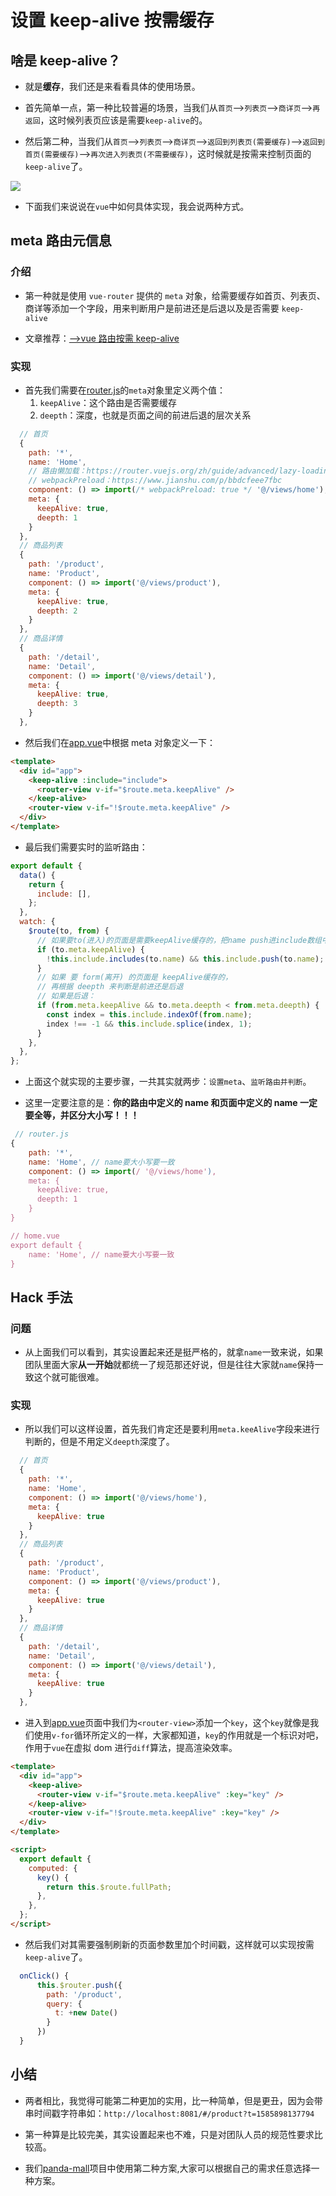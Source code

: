 # 设置 keep-alive 按需缓存

## 啥是 keep-alive？

- 就是**缓存**，我们还是来看看具体的使用场景。

- 首先简单一点，第一种比较普遍的场景，当我们从`首页`-->`列表页`-->`商详页`-->`再返回`，这时候列表页应该是需要`keep-alive`的。

- 然后第二种，当我们从`首页`-->`列表页`-->`商详页`-->`返回到列表页(需要缓存)`-->`返回到首页(需要缓存)`-->`再次进入列表页(不需要缓存)`，这时候就是按需来控制页面的`keep-alive`了。

<img src="~@img/keep-alive.gif">

- 下面我们来说说在`vue`中如何具体实现，我会说两种方式。

## meta 路由元信息

### 介绍

- 第一种就是使用 `vue-router` 提供的 `meta` 对象，给需要缓存如首页、列表页、商详等添加一个字段，用来判断用户是前进还是后退以及是否需要 `keep-alive`

- 文章推荐：[-->vue 路由按需 keep-alive](https://juejin.im/post/5cdcbae9e51d454759351d84)

### 实现

- 首先我们需要在[router.js](https://github.com/Ewall1106/mall/blob/master/src/router/index.js)的`meta`对象里定义两个值：
  1. `keepAlive`：这个路由是否需要缓存
  2. `deepth`：深度，也就是页面之间的前进后退的层次关系

```js
  // 首页
  {
    path: '*',
    name: 'Home',
    // 路由懒加载：https://router.vuejs.org/zh/guide/advanced/lazy-loading.html
    // webpackPreload：https://www.jianshu.com/p/bbdcfeee7fbc
    component: () => import(/* webpackPreload: true */ '@/views/home'),
    meta: {
      keepAlive: true,
      deepth: 1
    }
  },
  // 商品列表
  {
    path: '/product',
    name: 'Product',
    component: () => import('@/views/product'),
    meta: {
      keepAlive: true,
      deepth: 2
    }
  },
  // 商品详情
  {
    path: '/detail',
    name: 'Detail',
    component: () => import('@/views/detail'),
    meta: {
      keepAlive: true,
      deepth: 3
    }
  },
```

- 然后我们在[app.vue](https://github.com/Ewall1106/mall/blob/master/src/App.vue)中根据 meta 对象定义一下：

```html
<template>
  <div id="app">
    <keep-alive :include="include">
      <router-view v-if="$route.meta.keepAlive" />
    </keep-alive>
    <router-view v-if="!$route.meta.keepAlive" />
  </div>
</template>
```

- 最后我们需要实时的监听路由：

```js
export default {
  data() {
    return {
      include: [],
    };
  },
  watch: {
    $route(to, from) {
      // 如果要to(进入)的页面是需要keepAlive缓存的，把name push进include数组中
      if (to.meta.keepAlive) {
        !this.include.includes(to.name) && this.include.push(to.name);
      }
      // 如果 要 form(离开) 的页面是 keepAlive缓存的，
      // 再根据 deepth 来判断是前进还是后退
      // 如果是后退：
      if (from.meta.keepAlive && to.meta.deepth < from.meta.deepth) {
        const index = this.include.indexOf(from.name);
        index !== -1 && this.include.splice(index, 1);
      }
    },
  },
};
```

- 上面这个就实现的主要步骤，一共其实就两步：`设置meta`、`监听路由并判断`。

- 这里一定要注意的是：**你的路由中定义的 name 和页面中定义的 name 一定要全等，并区分大小写！！！**

```js
 // router.js
{
    path: '*',
    name: 'Home', // name要大小写要一致
    component: () => import(/ '@/views/home'),
    meta: {
      keepAlive: true,
      deepth: 1
    }
}

// home.vue
export default {
    name: 'Home', // name要大小写要一致
}
```

## Hack 手法

### 问题

- 从上面我们可以看到，其实设置起来还是挺严格的，就拿`name`一致来说，如果团队里面大家**从一开始**就都统一了规范那还好说，但是往往大家就`name`保持一致这个就可能很难。

### 实现

- 所以我们可以这样设置，首先我们肯定还是要利用`meta.keeAlive`字段来进行判断的，但是不用定义`deepth`深度了。

```js
  // 首页
  {
    path: '*',
    name: 'Home',
    component: () => import('@/views/home'),
    meta: {
      keepAlive: true
    }
  },
  // 商品列表
  {
    path: '/product',
    name: 'Product',
    component: () => import('@/views/product'),
    meta: {
      keepAlive: true
    }
  },
  // 商品详情
  {
    path: '/detail',
    name: 'Detail',
    component: () => import('@/views/detail'),
    meta: {
      keepAlive: true
    }
  },
```

- 进入到[app.vue](https://github.com/Ewall1106/mall/blob/master/src/App.vue)页面中我们为`<router-view>`添加一个`key`，这个`key`就像是我们使用`v-for`循环所定义的一样，大家都知道，`key`的作用就是一个标识对吧，作用于`vue`在虚拟 dom 进行`diff`算法，提高渲染效率。

```html
<template>
  <div id="app">
    <keep-alive>
      <router-view v-if="$route.meta.keepAlive" :key="key" />
    </keep-alive>
    <router-view v-if="!$route.meta.keepAlive" :key="key" />
  </div>
</template>

<script>
  export default {
    computed: {
      key() {
        return this.$route.fullPath;
      },
    },
  };
</script>
```

- 然后我们对其需要强制刷新的页面参数里加个时间戳，这样就可以实现按需`keep-alive`了。

```js
  onClick() {
      this.$router.push({
        path: '/product',
        query: {
          t: +new Date()
        }
      })
  }
```

## 小结

- 两者相比，我觉得可能第二种更加的实用，比一种简单，但是更丑，因为会带串时间戳字符串如：`http://localhost:8081/#/product?t=1585898137794`

- 第一种算是比较完美，其实设置起来也不难，只是对团队人员的规范性要求比较高。

- 我们[panda-mall](https://github.com/Ewall1106/mall)项目中使用第二种方案,大家可以根据自己的需求任意选择一种方案。
